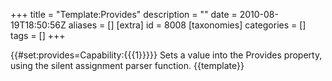 +++
title = "Template:Provides"
description = ""
date = 2010-08-19T18:50:56Z
aliases = []
[extra]
id = 8008
[taxonomies]
categories = []
tags = []
+++

{{#set:provides=Capability:{{{1}}}}}<noinclude>
Sets a value into the Provides property, using the silent assignment parser function.
{{template}}</noinclude>
